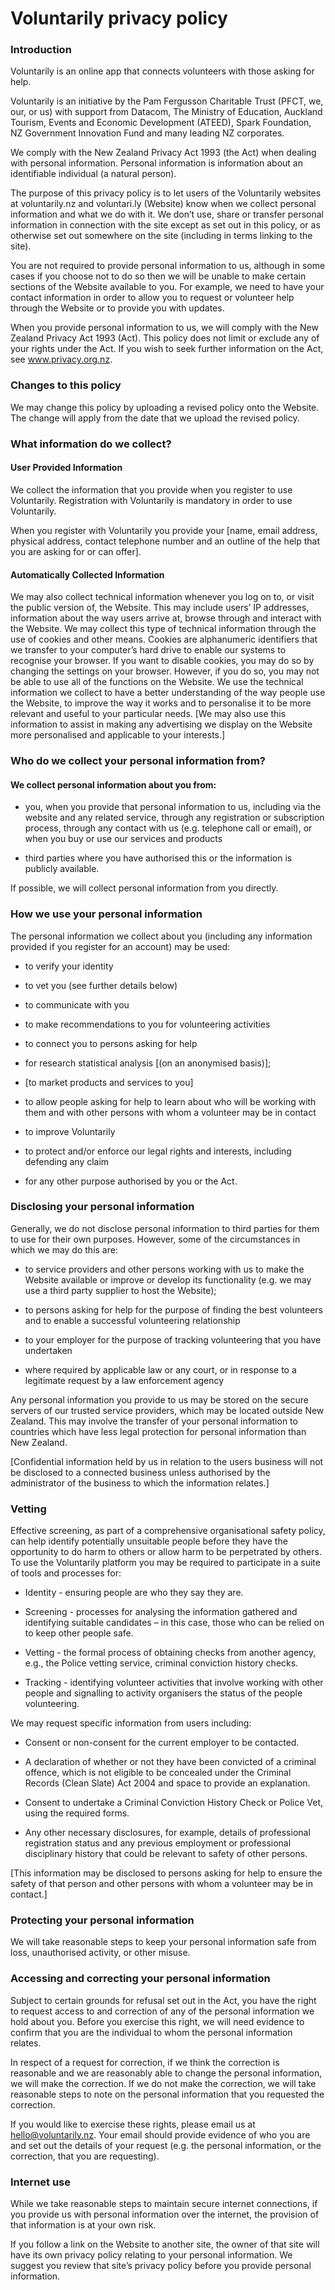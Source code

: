 # Voluntarily privacy policy

### Introduction

Voluntarily is an online app that connects volunteers with those asking for help.

Voluntarily is an initiative by the Pam Fergusson Charitable Trust (PFCT, we, our, or us) with support from Datacom, The Ministry of Education, Auckland Tourism, Events and Economic Development (ATEED), Spark Foundation, NZ Government Innovation Fund and many leading NZ corporates.

We comply with the New Zealand Privacy Act 1993 (the Act) when dealing with personal information. Personal information is information about an identifiable individual (a natural person).

The purpose of this privacy policy is to let users of the Voluntarily websites at voluntarily.nz and voluntari.ly (Website) know when we collect personal information and what we do with it. We don’t use, share or transfer personal information in connection with the site except as set out in this policy, or as otherwise set out somewhere on the site (including in terms linking to the site).

You are not required to provide personal information to us, although in some cases if you choose not to do so then we will be unable to make certain sections of the Website available to you. For example, we need to have your contact information in order to allow you to request or volunteer help through the Website or to provide you with updates.

When you provide personal information to us, we will comply with the New Zealand Privacy Act 1993 (Act). This policy does not limit or exclude any of your rights under the Act. If you wish to seek further information on the Act, see www.privacy.org.nz.

### Changes to this policy

We may change this policy by uploading a revised policy onto the Website. The change will apply from the date that we upload the revised policy.

### What information do we collect?

#### User Provided Information

We collect the information that you provide when you register to use Voluntarily. Registration with Voluntarily is mandatory in order to use Voluntarily.

When you register with Voluntarily you provide your [name, email address, physical address, contact telephone number and an outline of the help that you are asking for or can offer].

#### Automatically Collected Information

We may also collect technical information whenever you log on to, or visit the public version of, the Website. This may include users’ IP addresses, information about the way users arrive at, browse through and interact with the Website. We may collect this type of technical information through the use of cookies and other means. Cookies are alphanumeric identifiers that we transfer to your computer’s hard drive to enable our systems to recognise your browser. If you want to disable cookies, you may do so by changing the settings on your browser. However, if you do so, you may not be able to use all of the functions on the Website. We use the technical information we collect to have a better understanding of the way people use the Website, to improve the way it works and to personalise it to be more relevant and useful to your particular needs. [We may also use this information to assist in making any advertising we display on the Website more personalised and applicable to your interests.]

### Who do we collect your personal information from?

#### We collect personal information about you from:

* you, when you provide that personal information to us, including via the website and any related service, through any registration or subscription process, through any contact with us (e.g. telephone call or email), or when you buy or use our services and products

* third parties where you have authorised this or the information is publicly available.

If possible, we will collect personal information from you directly.

### How we use your personal information

The personal information we collect about you (including any information provided if you register for an account) may be used:

* to verify your identity

* to vet you (see further details below)

* to communicate with you

* to make recommendations to you for volunteering activities

* to connect you to persons asking for help

* for research statistical analysis [(on an anonymised basis)];

* [to market products and services to you]

* to allow people asking for help to learn about who will be working with them and with other persons with whom a volunteer may be in contact

* to improve Voluntarily

* to protect and/or enforce our legal rights and interests, including defending any claim

* for any other purpose authorised by you or the Act.

### Disclosing your personal information

Generally, we do not disclose personal information to third parties for them to use for their own purposes. However, some of the circumstances in which we may do this are:

* to service providers and other persons working with us to make the Website available or improve or develop its functionality (e.g. we may use a third party supplier to host the Website);

* to persons asking for help for the purpose of finding the best volunteers and to enable a successful volunteering relationship

* to your employer for the purpose of tracking volunteering that you have undertaken

* where required by applicable law or any court, or in response to a legitimate request by a law enforcement agency

Any personal information you provide to us may be stored on the secure servers of our trusted service providers, which may be located outside New Zealand. This may involve the transfer of your personal information to countries which have less legal protection for personal information than New Zealand.

[Confidential information held by us in relation to the users business will not be disclosed to a connected business unless authorised by the administrator of the business to which the information relates.]

### Vetting

Effective screening, as part of a comprehensive organisational safety policy, can help identify potentially unsuitable people before they have the opportunity to do harm to others or allow harm to be perpetrated by others. To use the Voluntarily platform you may be required to participate in a suite of tools and processes for:

* Identity - ensuring people are who they say they are.

* Screening - processes for analysing the information gathered and identifying suitable candidates – in this case, those who can be relied on to keep other people safe.

* Vetting - the formal process of obtaining checks from another agency, e.g., the Police vetting service, criminal conviction history checks.

* Tracking - identifying volunteer activities that involve working with other people and signalling to activity organisers the status of the people volunteering.

We may request specific information from users including:

* Consent or non-consent for the current employer to be contacted.

* A declaration of whether or not they have been convicted of a criminal offence, which is not eligible to be concealed under the Criminal Records (Clean Slate) Act 2004 and space to provide an explanation.

* Consent to undertake a Criminal Conviction History Check or Police Vet, using the required forms.

* Any other necessary disclosures, for example, details of professional registration status and any previous employment or professional disciplinary history that could be relevant to safety of other persons.

[This information may be disclosed to persons asking for help to ensure the safety of that person and other persons with whom a volunteer may be in contact.]

### Protecting your personal information

We will take reasonable steps to keep your personal information safe from loss, unauthorised activity, or other misuse.

### Accessing and correcting your personal information

Subject to certain grounds for refusal set out in the Act, you have the right to request access to and correction of any of the personal information we hold about you. Before you exercise this right, we will need evidence to confirm that you are the individual to whom the personal information relates.

In respect of a request for correction, if we think the correction is reasonable and we are reasonably able to change the personal information, we will make the correction. If we do not make the correction, we will take reasonable steps to note on the personal information that you requested the correction.

If you would like to exercise these rights, please email us at hello@voluntarily.nz. Your email should provide evidence of who you are and set out the details of your request (e.g. the personal information, or the correction, that you are requesting).

### Internet use

While we take reasonable steps to maintain secure internet connections, if you provide us with personal information over the internet, the provision of that information is at your own risk.

If you follow a link on the Website to another site, the owner of that site will have its own privacy policy relating to your personal information. We suggest you review that site’s privacy policy before you provide personal information.
